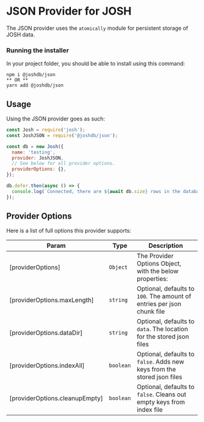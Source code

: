 # JSON Provider for JOSH

The JSON provider uses the `atomically` module for persistent storage of JOSH data.

### Running the installer

In your project folder, you should be able to install using this command:

```
npm i @joshdb/json
** OR **
yarn add @joshdb/json
```

## Usage

Using the JSON provider goes as such:

```js
const Josh = require('josh');
const JoshJSON = require('@joshdb/json');

const db = new Josh({
  name: 'testing',
  provider: JoshJSON,
  // See below for all provider options.
  providerOptions: {},
});

db.defer.then(async () => {
  console.log(`Connected, there are ${await db.size} rows in the database.`);
});
```

## Provider Options

Here is a list of full options this provider supports:

| Param                          | Type                 | Description                                                            |
| ------------------------------ | -------------------- | ---------------------------------------------------------------------- |
| [providerOptions]              | <code>Object</code>  | The Provider Options Object, with the below properties:                |
| [providerOptions.maxLength]    | <code>string</code>  | Optional, defaults to `100`. The amount of entries per json chunk file |
| [providerOptions.dataDir]      | <code>string</code>  | Optional, defaults to `data`. The location for the stored json files   |
| [providerOptions.indexAll]     | <code>boolean</code> | Optional, defaults to `false`. Adds new keys from the stored json files |
| [providerOptions.cleanupEmpty] | <code>boolean</code> | Optional, defaults to `false`. Cleans out empty keys from index file   |

